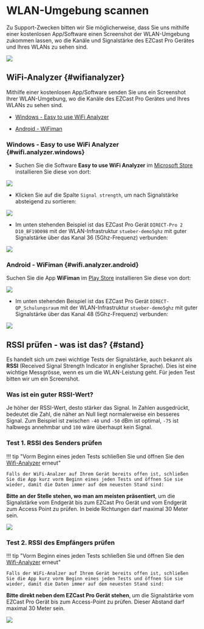 # WLAN-Umgebung scannen

Zu Support-Zwecken bitten wir Sie möglicherweise, dass Sie uns mithilfe einer kostenlosen App/Software einen Screenshot der WLAN-Umgebung zukommen lassen, wo die Kanäle und Signalstärke des EZCast Pro Gerätes und Ihres WLANs zu sehen sind.

![](/assets/img/wifi.analyzer.windows.png)

## WiFi-Analyzer {#wifianalyzer}

Mithilfe einer kostenlosen App/Software senden Sie uns ein Screenshot Ihrer WLAN-Umgebung, wo die Kanäle des EZCast Pro Gerätes und Ihres WLANs zu sehen sind. 
    
* [Windows - Easy to use WiFi Analyzer](#wifi.analyzer.windows)

* [Android - WiFiman](#wifi.analyzer.android)

### Windows - Easy to use WiFi Analyzer {#wifi.analyzer.windows}

* Suchen Sie die Software **Easy to use WiFi Analyzer** im [Microsoft Store](https://www.microsoft.com/store/productId/9N75W2M2D55F) installieren Sie diese von dort: 

![](/assets/img/wifi.analyzer.windows.install.png)

* Klicken Sie auf die Spalte `Signal strength`, um nach Signalstärke absteigend zu sortieren:

![](/assets/img/wifi.analyzer.sortbysignal.strength.png)

* Im unten stehenden Beispiel ist das EZCast Pro Gerät `DIRECT-Pro 2 D10_BF19D098` mit der WLAN-Infrastruktur `stueber-demo5ghz` mit guter Signalstärke über das Kanal 36 (5Ghz-Frequenz) verbunden:

![](/assets/img/wifi.analyzer.windows.png)

### Android - WiFiman {#wifi.analyzer.android}

Suchen Sie die App **WiFiman** im [Play Store](https://play.google.com/store/apps/details?id=com.ubnt.usurvey) installieren Sie diese von dort: 

![](/assets/img/wifiman.android.install.png)

* Im unten stehenden Beispiel ist das EZCast Pro Gerät `DIRECT-QP_Schulungsraum` mit der WLAN-Infrastruktur `stueber-demo5ghz` mit guter Signalstärke über das Kanal 48 (5Ghz-Frequenz) verbunden:

![](/assets/img/wifiman.android.networks.png)


## RSSI prüfen - was ist das? {#stand}

Es handelt sich um zwei wichtige Tests der Signalstärke, auch bekannt als **RSSI** (Received Signal Strength Indicator in englisher Sprache). Dies ist eine wichtige Messgrösse, wenn es um die WLAN-Leistung geht. Für jeden Test bitten wir um ein Screenshot.

### Was ist ein guter RSSI-Wert?

Je höher der RSSI-Wert, desto stärker das Signal. In Zahlen ausgedrückt, bedeutet die Zahl, die näher an Null liegt normalerweise ein besseres Signal. Zum Beispiel ist zwischen `-40` und `-50` dBm ist optimal, `-75` ist halbwegs annehmbar und `100` wäre überhaupt kein Signal.

### Test 1. RSSI des Senders prüfen

!!! tip "Vorm Beginn eines jeden Tests schließen Sie und öffnen Sie den [Wifi-Analyzer](#wifianalyzer) erneut"
    
	Falls der WiFi-Analzer auf Ihrem Gerät bereits offen ist, schließen Sie die App kurz vorm Beginn eines jeden Tests und öffnen Sie sie wieder, damit die Daten immer auf dem neuesten Stand sind:

**Bitte an der Stelle stehen, wo man am meisten präsentiert**, um die Signalstärke vom Endgerät bis zum EZCast Pro Gerät und vom Endgerät zum Access Point zu prüfen. In beide Richtungen darf maximal 30 Meter sein.

![](/assets/img/box.wifi.test1.png)

### Test 2. RSSI des Empfängers prüfen

!!! tip "Vorm Beginn eines jeden Tests schließen Sie und öffnen Sie den [Wifi-Analyzer](#wifianalyzer) erneut"
    
	Falls der WiFi-Analzer auf Ihrem Gerät bereits offen ist, schließen Sie die App kurz vorm Beginn eines jeden Tests und öffnen Sie sie wieder, damit die Daten immer auf dem neuesten Stand sind:
	
**Bitte direkt neben dem EZCast Pro Gerät stehen**, um die Signalstärke vom EZCast Pro Gerät bis zum Access-Point zu prüfen. Dieser Abstand darf maximal 30 Meter sein.

![](/assets/img/box.wifi.test2.png)




